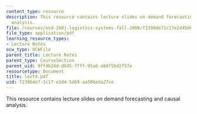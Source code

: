 ```yaml
---
content_type: resource
description: This resource contains lecture slides on demand forecasting and causal
  analysis.
file: /courses/esd-260j-logistics-systems-fall-2006/f2396de71c17e2d45d69aa506eda27ce_lect4.pdf
file_type: application/pdf
learning_resource_types:
- Lecture Notes
ocw_type: OCWFile
parent_title: Lecture Notes
parent_type: CourseSection
parent_uid: 9ffdb24d-d845-7fff-95a6-a60f5bd2f57e
resourcetype: Document
title: lect4.pdf
uid: f2396de7-1c17-e2d4-5d69-aa506eda27ce
---
```

This resource contains lecture slides on demand forecasting and causal analysis.

